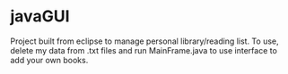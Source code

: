 # javaGUI
Project built from eclipse to manage personal library/reading list. To use, delete my data from .txt files and run MainFrame.java to use interface to add your own books.
